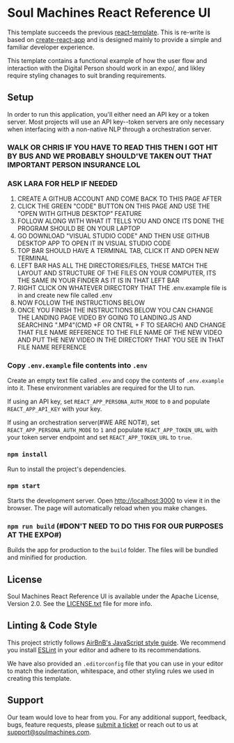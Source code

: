 # Soul Machines React Reference UI

This template succeeds the previous [react-template](https://github.com/soulmachines/react-template). This is re-write is based on [create-react-app](https://github.com/facebook/create-react-app) and is designed mainly to provide a simple and familiar developer experience.

This template contains a functional example of how the user flow and interaction with the Digital Person should work in an expo/, and likley require styling chanages to suit branding requirements.

## Setup

In order to run this application, you'll either need an API key or a token server. Most projects will use an API key--token servers are only necessary when interfacing with a non-native NLP through a orchestration server.

### WALK OR CHRIS IF YOU HAVE TO READ THIS THEN I GOT HIT BY BUS AND WE PROBABLY SHOULD'VE TAKEN OUT THAT IMPORTANT PERSON INSURANCE LOL
### ASK LARA FOR HELP IF NEEDED
1. CREATE A GITHUB ACCOUNT AND COME BACK TO THIS PAGE AFTER
2. CLICK THE GREEN "CODE" BUTTON ON THIS PAGE AND USE THE "OPEN WITH GITHUB DESKTOP" FEATURE
3. FOLLOW ALONG WITH WHAT IT TELLS YOU AND ONCE ITS DONE THE PROGRAM SHOULD BE ON YOUR LAPTOP
4. GO DOWNLOAD "VISUAL STUDIO CODE" AND THEN USE GITHUB DESKTOP APP TO OPEN IT IN VISUAL STUDIO CODE
5. TOP BAR SHOULD HAVE A TERMINAL TAB, CLICK IT AND OPEN NEW TERMINAL
6. LEFT BAR HAS ALL THE DIRECTORIES/FILES, THESE MATCH THE LAYOUT AND STRUCTURE OF THE FILES ON YOUR COMPUTER, ITS THE SAME IN YOUR FINDER AS IT IS IN THAT LEFT BAR
7. RIGHT CLICK ON WHATEVER DIRECTORY THAT THE .env.example file is in and create new file called .env
8. NOW FOLLOW THE INSTRUCTIONS BELOW
9. ONCE YOU FINISH THE INSTRUCTIONS BELOW YOU CAN CHANGE THE LANDING PAGE VIDEO BY GOING TO LANDING.JS AND SEARCHING ".MP4"(CMD +F OR CNTRL + F TO SEARCH) AND CHANGE THAT FILE NAME REFERENCE TO THE FILE NAME OF THE NEW VIDEO AND PUT THE NEW VIDEO IN THE DIRECTORY THAT YOU SEE IN THAT FILE NAME REFERENCE

### Copy `.env.example` file contents into `.env`
Create an empty text file called `.env` and copy the contents of `.env.example` into it. These environment variables are required for the UI to run.

If using an API key, set `REACT_APP_PERSONA_AUTH_MODE` to `0` and populate `REACT_APP_API_KEY` with your key.

If using an orchestration server(#WE ARE NOT#), set `REACT_APP_PERSONA_AUTH_MODE` to `1` and populate `REACT_APP_TOKEN_URL` with your token server endpoint and set `REACT_APP_TOKEN_URL` to `true`.

### `npm install`
Run to install the project's dependencies.

### `npm start`
Starts the development server. Open [http://localhost:3000](http://localhost:3000) to view it in the browser. The page will automatically reload when you make changes.

### `npm run build` (#DON'T NEED TO DO THIS FOR OUR PURPOSES AT THE EXPO#)
Builds the app for production to the `build` folder. The files will be bundled and minified for production.

## License

Soul Machines React Reference UI is available under the Apache License, Version 2.0. See the [LICENSE.txt](./LICENSE.txt) file for more info.

## Linting & Code Style

This project strictly follows [AirBnB's JavaScript style guide](https://github.com/airbnb/javascript). We recommend you install [ESLint](https://eslint.org/) in your editor and adhere to its recommendations.

We have also provided an `.editorconfig` file that you can use in your editor to match the indentation, whitespace, and other styling rules we used in creating this template.

## Support 
Our team would love to hear from you. For any additional support, feedback, bugs, feature requests, please [submit a ticket](https://support.soulmachines.com) or reach out to us at [support@soulmachines.com](support@soulmachines.com).
